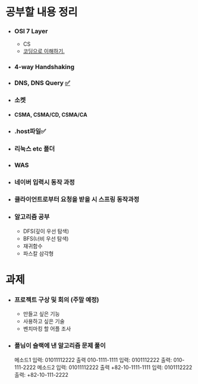 # 공부할 내용 정리

* ### OSI 7 Layer 
	* CS
	* <u>코딩으로 이해하기.</u>
* ### 4-way Handshaking
* ### DNS, DNS Query [✅](https://github.com/beatmeJY/study/blob/main/cs/%EB%84%A4%ED%8A%B8%EC%9B%8C%ED%81%AC/DNS/README.md)
* ### 소켓
* #### CSMA, CSMA/CD, CSMA/CA
* ### .host파일✅
* ### 리눅스 etc 폴더
* ### WAS
* ### 네이버 입력시 동작 과정
* ### 클라이언트로부터 요청을 받을 시 스프링 동작과정
* ### 알고리즘 공부
	- DFS(깊이 우선 탐색)
	- BFS(너비 우선 탐색)
	- 재귀함수  
	- 파스칼 삼각형

# 과제
* ### 프로젝트 구상 및 회의 (주말 예정)
	- 만들고 싶은 기능
	- 사용하고 싶은 기술
	- 벤치마킹 할 어플 조사
	
- ### 폴님이 슬랙에 낸 알고리즘 문제 풀이 

	메소드1
	입력: 01011112222 출력 010-1111-1111
	입력: 0101112222 출력: 010-111-2222
	메소드2
	입력: 01011112222 출력 +82-10-1111-1111
	입력: 0101112222 출력: +82-10-111-2222